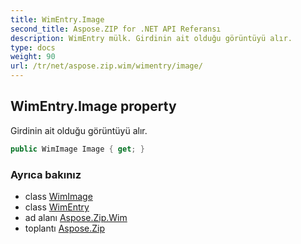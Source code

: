 ```yaml
---
title: WimEntry.Image
second_title: Aspose.ZIP for .NET API Referansı
description: WimEntry mülk. Girdinin ait olduğu görüntüyü alır.
type: docs
weight: 90
url: /tr/net/aspose.zip.wim/wimentry/image/
---
```

## WimEntry.Image property

Girdinin ait olduğu görüntüyü alır.

```csharp
public WimImage Image { get; }
```

### Ayrıca bakınız

* class [WimImage](../../wimimage/)
* class [WimEntry](../)
* ad alanı [Aspose.Zip.Wim](../../wimentry/)
* toplantı [Aspose.Zip](../../../)


